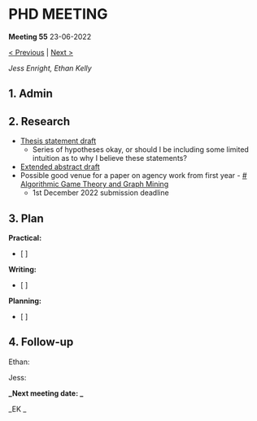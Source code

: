 # PHD MEETING

__Meeting 55__
23-06-2022

[< Previous]() | [Next >]()

_Jess Enright,_
_Ethan Kelly_


## 1. Admin


## 2. Research

- [Thesis statement draft](https://hackmd.io/@2dkYNbTEQqSgWui5OwM4MA/By2SUeJq9)
	- Series of hypotheses okay, or should I be including some limited intuition as to why I believe these statements?
- [Extended abstract draft](https://www.overleaf.com/read/gsgdzmpxhnpp)
- Possible good venue for a paper on agency work from first year - [# Algorithmic Game Theory and Graph Mining](https://www.mdpi.com/journal/algorithms/special_issues/algorithmic_game_theory_graph_mining)
	- 1st December 2022 submission deadline


## 3. Plan

**Practical:**
- [ ] 

**Writing:**
- [ ] 

**Planning:**
- [ ] 



## 4. Follow-up

Ethan:

Jess:


**_Next meeting date: _**



_EK _
